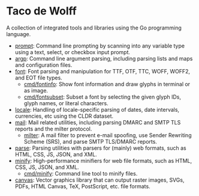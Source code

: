 # Taco de Wolff
A collection of integrated tools and libraries using the Go programming language.
- [prompt](https://github.com/tdewolff/prompt): Command line prompting by scanning into any variable type using a text, select, or checkbox input prompt.
- [argp](https://github.com/tdewolff/argp): Command line argument parsing, including parsing lists and maps and configuration files.
- [font](https://github.com/tdewolff/font): Font parsing and manipulation for TTF, OTF, TTC, WOFF, WOFF2, and EOT file types.
  - [cmd/fontinfo](https://github.com/tdewolff/font/tree/master/cmd/fontinfo): Show font information and draw glyphs in terminal or as image.
  - [cmd/fontsubset](https://github.com/tdewolff/font/tree/master/cmd/fontsubset): Subset a font by selecting the given glyph IDs, glyph names, or literal characters.
- [locale](https://github.com/tdewolff/locale): Handling of locale-specific parsing of dates, date intervals, currencies, etc using the CLDR dataset.
- [mail](https://github.com/tdewolff/mail): Mail related utilities, including parsing DMARC and SMTP TLS reports and the milter protocol.
  - [milter](https://github.com/tdewolff/mail/tree/master/cmd/milter): A mail filter to prevent e-mail spoofing, use Sender Rewriting Scheme (SRS), and parse SMTP TLS/DMARC reports.
- [parse](https://github.com/tdewolff/parse): Parsing utilities with parsers for (mainly) web formats, such as HTML, CSS, JS, JSON, and XML.
- [minify](https://github.com/tdewolff/minify): High-performance minifiers for web file formats, such as HTML, CSS, JS, JSON, and XML.
  - [cmd/minify](https://github.com/tdewolff/minify/tree/master/cmd/minify): Command line tool to minify files.
- [canvas](https://github.com/tdewolff/canvas): Vector graphics library that can output raster images, SVGs, PDFs, HTML Canvas, TeX, PostScript, etc. file formats.
